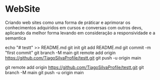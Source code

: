 # WebSite
Criando web sites como uma forma de práticar e aprimorar os conhecimentos adquiridos em cursos e conversas com outros devs, aplicando da melhor forma levando em consideração a responsividade e a semantica

echo "# testt" >> README.md
git init
git add README.md
git commit -m "first commit"
git branch -M main
git remote add origin https://github.com/TiagoSilvaProfile/testt.git
git push -u origin main

git remote add origin https://github.com/TiagoSilvaProfile/testt.git
git branch -M main
git push -u origin main
